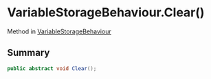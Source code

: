 # VariableStorageBehaviour.Clear()

Method in [VariableStorageBehaviour](api/csharp/yarn.unity.variablestoragebehaviour.md)

## Summary



```csharp
public abstract void Clear();
```

